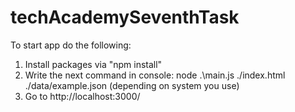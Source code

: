 # techAcademySeventhTask
To start app do the following:
1) Install packages via "npm install"
2) Write the next command in console: node .\main.js ./index.html ./data/example.json (depending on system you use)
3) Go to http://localhost:3000/
